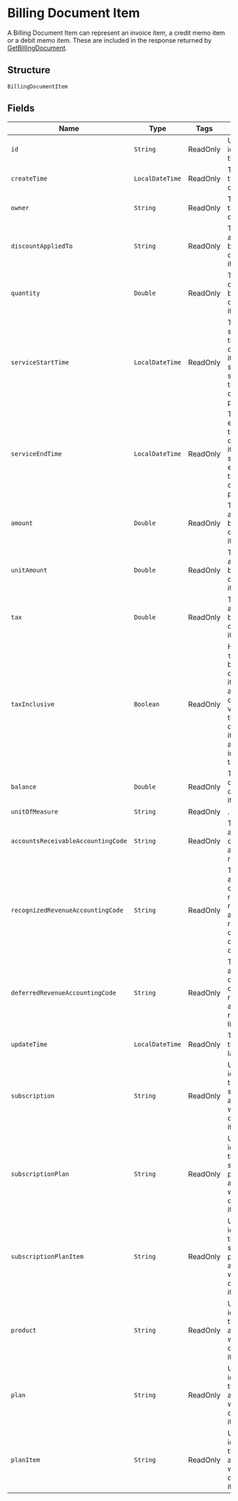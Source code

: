 
# Billing Document Item

A Billing Document Item can represent an invoice item, a credit memo item or a debit memo item. These are included in the response returned by [GetBillingDocument](/doc/billing-document-api.md#get-billing-document).

## Structure

`BillingDocumentItem`

## Fields

| Name | Type | Tags | Description | Getter |
|  --- | --- | --- | --- | --- |
| `id` | `String` | ReadOnly | Unique identifier for the object. | String getId() |
| `createTime` | `LocalDateTime` | ReadOnly | Time at which the object was created. | LocalDateTime getCreateTime() |
| `owner` | `String` | ReadOnly | The owner of the billing document. | String getOwner() |
| `discountAppliedTo` | `String` | ReadOnly | The discount applied to the billing document item. | String getDiscountAppliedTo() |
| `quantity` | `Double` | ReadOnly | The number of units for the billing document item. | Double getQuantity() |
| `serviceStartTime` | `LocalDateTime` | ReadOnly | The service start time of the billing document item. If not specified, the  start time of the corresponding plan. | LocalDate getServiceStartTime() |
| `serviceEndTime` | `LocalDateTime` | ReadOnly | The service end time of the billing document item. If not specified, the end time of the corresponding plan. | LocalDate getServiceEndTime() |
| `amount` | `Double` | ReadOnly | The total amount of the billing document item. | Double getAmount() |
| `unitAmount` | `Double` | ReadOnly | The unit amount of the billing document item. | Double getUnitAmount() |
| `tax` | `Double` | ReadOnly | The tax amount of the billing document item. | Double getTax() |
| `taxInclusive` | `Boolean` | ReadOnly | Has the value `true` if the billing document item amounts are inclusive of tax or the value `false` if the billing document item amounts are not inclusive of tax. | Boolean getTaxInclusive() |
| `balance` | `Double` | ReadOnly | The balance of the billing document item. | Double getBalance() |
| `unitOfMeasure` | `String` | ReadOnly | . | String getUnitOfMeasure() |
| `accountsReceivableAccountingCode` | `String` | ReadOnly | The accounting code for the accounts receivable. | String getAccountsReceivableAccountingCode() |
| `recognizedRevenueAccountingCode` | `String` | ReadOnly | The accounting code for recognized revenue, such as monthly recurring charges or overage charges. | String getRecognizedRevenueAccountingCode() |
| `deferredRevenueAccountingCode` | `String` | ReadOnly | The accounting code for the deferred revenue, such as monthly recurring liability. | String getDeferredRevenueAccountingCode() |
| `updateTime` | `LocalDateTime` | ReadOnly | Time at which the object was last updated. | LocalDateTime getUpdateTime() |
| `subscription` | `String` | ReadOnly | Unique identifier of the subscription associated with the billing document item. | String getSubscription() |
| `subscriptionPlan` | `String` | ReadOnly | Unique identifier of the subscription plan associated with the billing document item. | String getSubscriptionPlan() |
| `subscriptionPlanItem` | `String` | ReadOnly | Unique identifier of the subscription plan item associated with the billing document item. | String getSubscriptionPlanItem() |
| `product` | `String` | ReadOnly | Unique identifier of the product associated with the billing document item. | String getProduct() |
| `plan` | `String` | ReadOnly | Unique identifier of the plan associated with the billing document item. | String getPlan() |
| `planItem` | `String` | ReadOnly | Unique identifier of the plan item associated with the billing document item. | String getPlanItem() |
